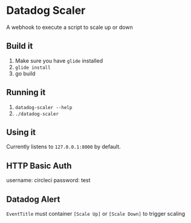 # Datadog Scaler

A webhook to execute a script to scale up or down

## Build it

1. Make sure you have `glide` installed
1. `glide install`
1. go build

## Running it

1. `datadog-scaler --help`
1. `./datadog-scaler`

## Using it

Currently listens to `127.0.0.1:8000` by default.

## HTTP Basic Auth

username: circleci
password: test

## Datadog Alert

`EventTitle` must container `[Scale Up]` or `[Scale Down]` to trigger scaling
